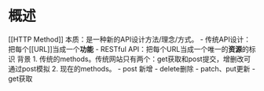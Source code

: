 # 概述
[[HTTP Method]] 
本质：是一种新的API设计方法/理念/方式。
	- 传统API设计：把每个[[URL]]当成一个**功能** 
	- RESTful API：把每个URL当成一个唯一的**资源**的标识 
背景
	1. 传统的methods。传统网站只有两个：get获取和post提交，增删改可通过post模拟
	2. 现在的methods。
		- post 新增
		- delete删除
		- patch、put更新
		- get获取